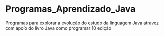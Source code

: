 # Programas_Aprendizado_Java
Programas para explorar a evolução do estudo da linguagem Java atravez com apoío do livro Java como programar 10 edição
